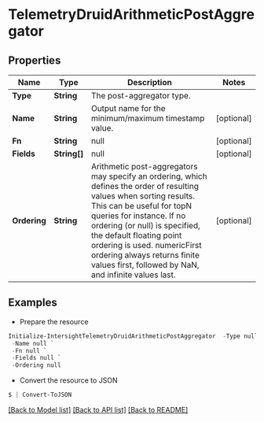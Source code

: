 # TelemetryDruidArithmeticPostAggregator
## Properties

Name | Type | Description | Notes
------------ | ------------- | ------------- | -------------
**Type** | **String** | The post-aggregator type. | 
**Name** | **String** | Output name for the minimum/maximum timestamp value. | [optional] 
**Fn** | **String** | null | [optional] 
**Fields** | **String[]** | null | [optional] 
**Ordering** | **String** | Arithmetic post-aggregators may specify an ordering, which defines the order of resulting values when sorting results. This can be useful for topN queries for instance. If no ordering (or null) is specified, the default floating point ordering is used. numericFirst ordering always returns finite values first, followed by NaN, and infinite values last. | [optional] 

## Examples

- Prepare the resource
```powershell
Initialize-IntersightTelemetryDruidArithmeticPostAggregator  -Type null `
 -Name null `
 -Fn null `
 -Fields null `
 -Ordering null
```

- Convert the resource to JSON
```powershell
$ | Convert-ToJSON
```

[[Back to Model list]](../README.md#documentation-for-models) [[Back to API list]](../README.md#documentation-for-api-endpoints) [[Back to README]](../README.md)


